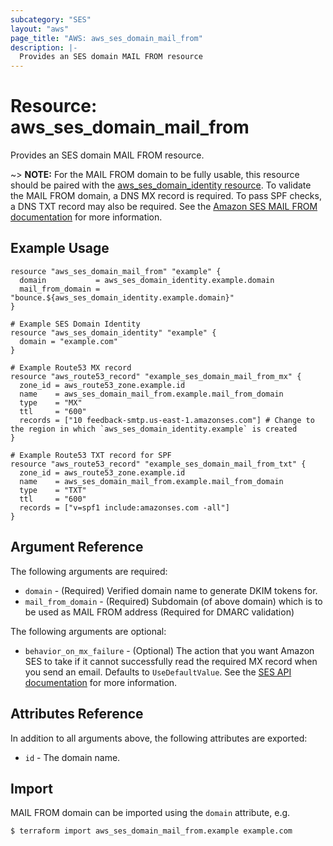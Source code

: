 ```yaml
---
subcategory: "SES"
layout: "aws"
page_title: "AWS: aws_ses_domain_mail_from"
description: |-
  Provides an SES domain MAIL FROM resource
---
```


# Resource: aws_ses_domain_mail_from

Provides an SES domain MAIL FROM resource.

~> **NOTE:** For the MAIL FROM domain to be fully usable, this resource should be paired with the [aws_ses_domain_identity resource](/docs/providers/aws/r/ses_domain_identity.html). To validate the MAIL FROM domain, a DNS MX record is required. To pass SPF checks, a DNS TXT record may also be required. See the [Amazon SES MAIL FROM documentation](https://docs.aws.amazon.com/ses/latest/DeveloperGuide/mail-from-set.html) for more information.

## Example Usage

```hcl
resource "aws_ses_domain_mail_from" "example" {
  domain           = aws_ses_domain_identity.example.domain
  mail_from_domain = "bounce.${aws_ses_domain_identity.example.domain}"
}

# Example SES Domain Identity
resource "aws_ses_domain_identity" "example" {
  domain = "example.com"
}

# Example Route53 MX record
resource "aws_route53_record" "example_ses_domain_mail_from_mx" {
  zone_id = aws_route53_zone.example.id
  name    = aws_ses_domain_mail_from.example.mail_from_domain
  type    = "MX"
  ttl     = "600"
  records = ["10 feedback-smtp.us-east-1.amazonses.com"] # Change to the region in which `aws_ses_domain_identity.example` is created
}

# Example Route53 TXT record for SPF
resource "aws_route53_record" "example_ses_domain_mail_from_txt" {
  zone_id = aws_route53_zone.example.id
  name    = aws_ses_domain_mail_from.example.mail_from_domain
  type    = "TXT"
  ttl     = "600"
  records = ["v=spf1 include:amazonses.com -all"]
}
```

## Argument Reference

The following arguments are required:

* `domain` - (Required) Verified domain name to generate DKIM tokens for.
* `mail_from_domain` - (Required) Subdomain (of above domain) which is to be used as MAIL FROM address (Required for DMARC validation)

The following arguments are optional:

* `behavior_on_mx_failure` - (Optional) The action that you want Amazon SES to take if it cannot successfully read the required MX record when you send an email. Defaults to `UseDefaultValue`. See the [SES API documentation](https://docs.aws.amazon.com/ses/latest/APIReference/API_SetIdentityMailFromDomain.html) for more information.

## Attributes Reference

In addition to all arguments above, the following attributes are exported:

* `id` - The domain name.

## Import

MAIL FROM domain can be imported using the `domain` attribute, e.g.

```
$ terraform import aws_ses_domain_mail_from.example example.com
```
